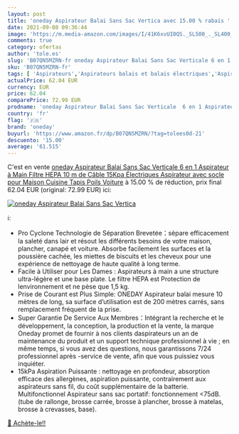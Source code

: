 ```yaml
---
layout: post
title: 'oneday Aspirateur Balai Sans Sac Vertica avec 15.00 % rabais '
date: 2021-09-08 09:36:44
image: 'https://m.media-amazon.com/images/I/41K6xvUI0QS._SL500_._SL400_.jpg'
comments: true
category: ofertas
author: 'tole.es'
slug: 'B07QN5MZRN-fr oneday Aspirateur Balai Sans Sac Verticale 6 en 1...'
sku: 'B07QN5MZRN-fr'
tags: [ 'Aspirateurs','Aspirateurs balais et balais électriques','Aspirateurs, entretien des sols et nettoyeurs de vitres','Cuisine et Maison','oneday', ]
actualPrice: 62.04 EUR
currency: EUR
price: 62.04
comparePrice: 72.99 EUR
prodname: 'oneday Aspirateur Balai Sans Sac Verticale  6 en 1 Aspirateur à Main Filtre HEPA 10 m de Câble 15Kpa Électriques Aspirateur avec socle pour Maison  Cuisine  Tapis  Poils  Voiture'
country: 'fr'
flag: '🇫🇷'
brand: 'oneday'
buyurl: 'https://www.amazon.fr/dp/B07QN5MZRN/?tag=tolees0d-21'
descuento: '15.00'
average: '61.515'
---
```


C'est en vente [oneday Aspirateur Balai Sans Sac Verticale  6 en 1 Aspirateur à Main Filtre HEPA 10 m de Câble 15Kpa Électriques Aspirateur avec socle pour Maison  Cuisine  Tapis  Poils  Voiture](https://www.amazon.fr/dp/B07QN5MZRN/?tag=tolees0d-21)  à  15.00 % de réduction, prix final  62.04 EUR (original: 72.99 EUR) ici:

[![oneday Aspirateur Balai Sans Sac Vertica](https://m.media-amazon.com/images/I/41K6xvUI0QS._SL500_._SL400_.jpg)](https://www.amazon.fr/dp/B07QN5MZRN/?tag=tolees0d-21)

ℹ️:

- Pro Cyclone Technologie de Séparation Brevetée：sépare efficacement la saleté dans lair et résout les différents besoins de votre maison, plancher, canapé et voiture. Absorbe facilement les surfaces et la poussière cachée, les miettes de biscuits et les cheveux pour une expérience de nettoyage de haute qualité à long terme.
- Facile à Utiliser pour Les Dames : Aspirateurs à main a une structure ultra-légère et une base plate. Le filtre HEPA est Protection de lenvironnement et ne pèse que 1,5 kg.
- Prise de Courant est Plus Simple: ONEDAY Aspirateur balai mesure 10 mètres de long, sa surface d’utilisation est de 200 mètres carrés, sans remplacement fréquent de la prise.
- Super Garantie De Service Aux Membres：Intégrant la recherche et le développement, la conception, la production et la vente, la marque Oneday promet de fournir à nos clients daspirateurs un an de maintenance du produit et un support technique professionnel à vie ; en même temps, si vous avez des questions, nous garantissons 7/24 professionnel après -service de vente, afin que vous puissiez vous inquiéter.
- 15kPa Aspiration Puissante : nettoyage en profondeur, absorption efficace des allergènes, aspiration puissante, contrairement aux aspirateurs sans fil, du coût supplémentaire de la batterie. Multifonctionnel Aspirateur sans sac portatif: fonctionnement <75dB. (tube de rallonge, brosse carrée, brosse à plancher, brosse à matelas, brosse à crevasses, base).

[🛒 Achète-le!!](https://www.amazon.fr/dp/B07QN5MZRN/?tag=tolees0d-21)
